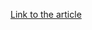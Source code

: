 [Link to the article](https://securityaffairs.com/177638/apt/russia-linked-coldriver-used-lostkeys-malware-in-recent-attacks.html)
